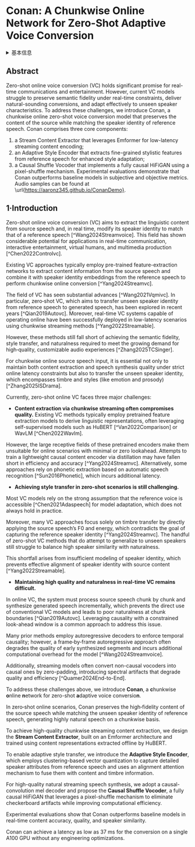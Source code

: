 # Conan: A Chunkwise Online Network for Zero-Shot Adaptive Voice Conversion

<details>
<summary>基本信息</summary>

- 标题: "Conan: A Chunkwise Online Network for Zero-Shot Adaptive Voice Conversion."
- 作者:
  - 01 Yu Zhang
  - 02 Baotong Tian
  - 03 Zhiyao Duan
- 链接:
  - [ArXiv](https://arxiv.org/abs/2507.14534v3)
  - [Publication]()
  - [Github]()
  - [Demo]()
- 文件:
  - [ArXiv:2507.14534v1](D:\Speech\Sapphire-TTS-Collection\Models\-VC\_PDF\2025.07.19_2507.14534v1_Conan__A_Chunkwise_Online_Network_for_Zero-Shot_Adaptive_Voice_Conversion.pdf)
  - [ArXiv:2507.14534v2](D:\Speech\Sapphire-TTS-Collection\Models\-VC\_PDF\2025.07.19_2507.14534v2_Conan__A_Chunkwise_Online_Network_for_Zero-Shot_Adaptive_Voice_Conversion.pdf)
  - [ArXiv:2507.14534v3](D:\Speech\Sapphire-TTS-Collection\Models\-VC\_PDF\2025.07.19_2507.14534v3_Conan__A_Chunkwise_Online_Network_for_Zero-Shot_Adaptive_Voice_Conversion.pdf)
  - [Publication] #TODO

</details>

## Abstract

Zero-shot online voice conversion (VC) holds significant promise for real-time communications and entertainment. 
However, current VC models struggle to preserve semantic fidelity under real-time constraints, deliver natural-sounding conversions, and adapt effectively to unseen speaker characteristics.
To address these challenges, we introduce Conan, a chunkwise online zero-shot voice conversion model that preserves the content of the source while matching the speaker identity of reference speech.
Conan comprises three core components: 
1) a Stream Content Extractor that leverages Emformer for low-latency streaming content encoding; 
2) an Adaptive Style Encoder that extracts fine-grained stylistic features from reference speech for enhanced style adaptation; 
3) a Causal Shuffle Vocoder that implements a fully causal HiFiGAN using a pixel-shuffle mechanism. 
Experimental evaluations demonstrate that Conan outperforms baseline models in subjective and objective metrics.
Audio samples can be found at \url{https://aaronz345.github.io/ConanDemo}.

## 1·Introduction

Zero-shot online voice conversion (VC) aims to extract the linguistic content from source speech and, in real time, modify its speaker identity to match that of a reference speech [^Wang2024Streamvoice]. 
This field has shown considerable potential for applications in real-time communication, interactive entertainment, virtual humans, and multimedia production [^Chen2022Controlvc].

Existing VC approaches typically employ pre-trained feature-extraction networks to extract content information from the source speech and combine it with speaker identity embeddings from the reference speech to perform chunkwise online conversion [^Yang2024Streamvc]. 

The field of VC has seen substantial advances [^Wang2021Vqmivc]. 
In particular, zero‐shot VC, which aims to transfer unseen speaker identity from reference speech to generated speech, has been explored in recent years [^Qian2019Autovc]. 
Moreover, real-time VC systems capable of operating online have been successfully deployed in low-latency scenarios using chunkwise streaming methods [^Yang2022Streamable].

However, these methods still fall short of achieving the semantic fidelity, style transfer, and naturalness required to meet the growing demand for high‑quality, customizable audio experiences [^Zhang2025TCSinger].

For chunkwise online source speech input, it is essential not only to maintain both content extraction and speech synthesis quality under strict online latency constraints but also to transfer the unseen speaker identity, which encompasses timbre and styles (like emotion and prosody) [^Zhang2025ISDrama].

Currently, zero-shot online VC faces three major challenges:

-  **Content extraction via chunkwise streaming often compromises quality.** 
Existing VC methods typically employ pretrained feature extraction models to derive linguistic representations, often leveraging self-supervised models such as HuBERT [^Van2022Comparison] or WavLM [^Chen2022Wavlm].

However, the large receptive fields of these pretrained encoders make them unsuitable for online scenarios with minimal or zero lookahead. 
Attempts to train a lightweight causal content encoder via distillation may have fallen short in efficiency and accuracy [^Yang2024Streamvc]. 
Alternatively, some approaches rely on phonetic extraction based on automatic speech recognition [^Sun2016Phonetic], which incurs additional latency.

-  **Achieving style transfer in zero-shot scenarios is still challenging.**

Most VC models rely on the strong assumption that the reference voice is accessible [^Chen2021Adaspeech] for model adaptation, which does not always hold in practice.

Moreover, many VC approaches focus solely on timbre transfer by directly applying the source speech’s F0 and energy, which contradicts the goal of capturing the reference speaker identity [^Yang2024Streamvc]. 
The handful of zero-shot VC methods that do attempt to generalize to unseen speakers still struggle to balance high speaker similarity with naturalness.

This shortfall arises from insufficient modeling of speaker identity, which prevents effective alignment of speaker identity with source content [^Yang2022Streamable].

-  **Maintaining high quality and naturalness in real-time VC remains difficult.**

In online VC, the system must process source speech chunk by chunk and synthesize generated speech incrementally, which prevents the direct use of conventional VC models and leads to poor naturalness at chunk boundaries [^Qian2019Autovc]. 
Leveraging causality with a constrained look-ahead window is a common approach to address this issue.

Many prior methods employ autoregressive decoders to enforce temporal causality; however, a frame‑by‑frame autoregressive approach often degrades the quality of early synthesized segments and incurs additional computational overhead for the model [^Wang2024Streamvoice].

Additionally, streaming models often convert non-causal vocoders into causal ones by zero-padding, introducing spectral artifacts that degrade quality and efficiency [^Quamer2024End-to-End].

To address these challenges above, we introduce **Conan**, a **c**hunkwise **o**nline **n**etwork for zero-shot
**a**daptive voice conversio**n**.

In zero‐shot online scenarios, Conan preserves the high‐fidelity content of the source speech while matching the unseen speaker identity of reference speech, generating highly natural speech on a chunkwise basis.

To achieve high-quality chunkwise streaming content extraction, we design the **Stream Content Extractor**, built on an Emformer architecture and trained using content representations extracted offline by HuBERT.

To enable adaptive style transfer, we introduce the **Adaptive Style Encoder**, which employs clustering-based vector quantization to capture detailed speaker attributes from reference speech and uses an alignment attention mechanism to fuse them with content and timbre information.

For high-quality natural streaming speech synthesis, we adopt a causal-convolution mel decoder and propose the **Causal Shuffle Vocoder**, a fully causal HiFiGAN that leverages a pixel-shuffle mechanism to eliminate checkerboard artifacts while improving computational efficiency.

Experimental evaluations show that Conan outperforms baseline models in real-time content accuracy, quality, and speaker similarity.

Conan can achieve a latency as low as 37 ms for the conversion on a single A100 GPU without any engineering optimizations.
